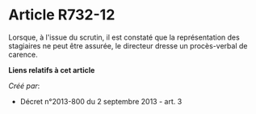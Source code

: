 # Article R732-12

Lorsque, à l'issue du scrutin, il est constaté que la représentation des stagiaires ne peut être assurée, le directeur dresse
un procès-verbal de carence.

**Liens relatifs à cet article**

_Créé par_:

  - Décret n°2013-800 du 2 septembre 2013 - art. 3
